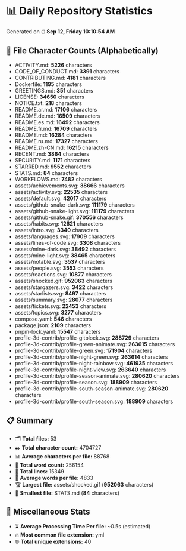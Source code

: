 # 📊 Daily Repository Statistics
Generated on ⏰ **Sep 12, Friday 10:10:54 AM**

## 📂 File Character Counts (Alphabetically)
- ACTIVITY.md: **5226** characters
- CODE_OF_CONDUCT.md: **3391** characters
- CONTRIBUTING.md: **4181** characters
- Dockerfile: **1195** characters
- GREETINGS.md: **351** characters
- LICENSE: **34650** characters
- NOTICE.txt: **218** characters
- README.ar.md: **17106** characters
- README.de.md: **16509** characters
- README.es.md: **16492** characters
- README.fr.md: **16709** characters
- README.md: **16284** characters
- README.ru.md: **17327** characters
- README.zh-CN.md: **16215** characters
- RECENT.md: **3864** characters
- SECURITY.md: **1171** characters
- STARRED.md: **9552** characters
- STATS.md: **84** characters
- WORKFLOWS.md: **7482** characters
- assets/achievements.svg: **38666** characters
- assets/activity.svg: **22535** characters
- assets/default.svg: **42017** characters
- assets/github-snake-dark.svg: **111179** characters
- assets/github-snake-light.svg: **111179** characters
- assets/github-snake.gif: **370556** characters
- assets/habits.svg: **12621** characters
- assets/intro.svg: **3340** characters
- assets/languages.svg: **17909** characters
- assets/lines-of-code.svg: **3308** characters
- assets/mine-dark.svg: **38492** characters
- assets/mine-light.svg: **38465** characters
- assets/notable.svg: **3537** characters
- assets/people.svg: **3553** characters
- assets/reactions.svg: **10877** characters
- assets/shocked.gif: **952063** characters
- assets/stargazers.svg: **3422** characters
- assets/starlists.svg: **8497** characters
- assets/summary.svg: **28077** characters
- assets/tickets.svg: **22453** characters
- assets/topics.svg: **3277** characters
- compose.yaml: **546** characters
- package.json: **2109** characters
- pnpm-lock.yaml: **15547** characters
- profile-3d-contrib/profile-gitblock.svg: **288729** characters
- profile-3d-contrib/profile-green-animate.svg: **263615** characters
- profile-3d-contrib/profile-green.svg: **171904** characters
- profile-3d-contrib/profile-night-green.svg: **263614** characters
- profile-3d-contrib/profile-night-rainbow.svg: **461935** characters
- profile-3d-contrib/profile-night-view.svg: **263640** characters
- profile-3d-contrib/profile-season-animate.svg: **280620** characters
- profile-3d-contrib/profile-season.svg: **188909** characters
- profile-3d-contrib/profile-south-season-animate.svg: **280620** characters
- profile-3d-contrib/profile-south-season.svg: **188909** characters

## 📋 Summary
- 🗂️ **Total files:** 53
- ✒️ **Total character count:** 4704727
- 📊 **Average characters per file:** 88768
- 📝 **Total word count:** 256154
- 🧾 **Total lines:** 15349
- 📐 **Average words per file:** 4833
- 🏆 **Largest file:** assets/shocked.gif (**952063** characters)
- 🥉 **Smallest file:** STATS.md (**84** characters)

## 🌟 Miscellaneous Stats
- ⌛ **Average Processing Time Per file:** ~0.5s (estimated)
- 🔥 **Most common file extension:** yml
- 🌐 **Total unique extensions:** 40
